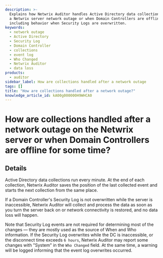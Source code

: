 ```yaml
---
description: >-
  Explains how Netwrix Auditor handles Active Directory data collections during
  a Netwrix server network outage or when Domain Controllers are offline,
  including behavior when Security Logs are overwritten.
keywords:
  - network outage
  - Active Directory
  - Security Log
  - Domain Controller
  - collections
  - event log
  - Who Changed
  - Netwrix Auditor
  - data loss
products:
  - auditor
sidebar_label: How are collections handled after a network outage
tags: []
title: "How are collections handled after a network outage?"
knowledge_article_id: kA00g000000H9WHCA0
---
```


# How are collections handled after a network outage on the Netwrix server or when Domain Controllers are offline for some time?

## Details

Active Directory data collections run every minute. At the end of each collection, Netwrix Auditor saves the position of the last collected event and starts the next collection from the same place.

If a Domain Controller's Security Log is not overwritten while the server is inaccessible, Netwrix Auditor will collect and process the data as soon as you turn the server back on or network connectivity is restored, and no data loss will happen.

Note that Security Log events are not required for determining most of the changes — they are mostly used as the source of When and Who information. If the Security Log overwrites while the DC is inaccessible, or the disconnect time exceeds `6 hours`, Netwrix Auditor may report some changes with "System" in the `Who Changed` field. At the same time, a warning will be logged informing that the event log overwrites occurred.
